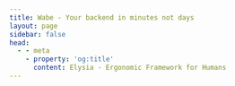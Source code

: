 ```yaml
---
title: Wabe - Your backend in minutes not days
layout: page
sidebar: false
head:
  - - meta
    - property: 'og:title'
      content: Elysia - Ergonomic Framework for Humans
---
```


<script setup>
    import Landing from '../landing/index.vue'
</script>

<Landing />
